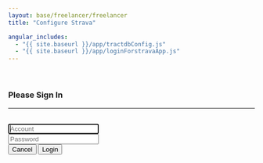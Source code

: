```yaml
---
layout: base/freelancer/freelancer
title: "Configure Strava"

angular_includes:
  - "{{ site.baseurl }}/app/tractdbConfig.js"
  - "{{ site.baseurl }}/app/loginForstravaApp.js"
---
```


<header>
    <div class="container">
        <div class="row">
            <div class="col-lg-12">
            </div>
        </div>
    </div>
</header>

<div class="container base-content" ng-app="loginForStravaApp" ng-controller="loginForStravaController">
    <div class="row">
        <div class="col-lg-12">
            <form ng-submit="submitLoginForm()" id="loginForm" name="loginForm" class="form-signin">
                <h3 class="form-signin-heading">Please Sign In</h3>
                <hr class="colorgraph"><br>
                <input class="form-control" name="account" placeholder="Account" autofocus="" required="" maxlength="20" ng-model="viewModel.account" /><br/>
                <input type="password" class="form-control" name="password" placeholder="Password" required="" maxlength="24" ng-model="viewModel.password" /><br/>
                <button class="btn btn-small" name="Cancel" value="Cancel">Cancel</button>
                <button class="btn btn-small btn-primary" name="Login" value="Login" type="submit">Login</button><br/><br/>
            </form>
        </div>
    </div>
</div>
